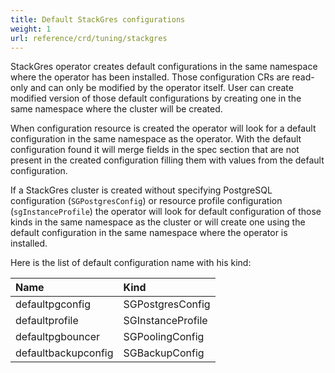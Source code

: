 ```yaml
---
title: Default StackGres configurations
weight: 1
url: reference/crd/tuning/stackgres
---
```


StackGres operator creates default configurations in the same namespace where the operator has
 been installed. Those configuration CRs are read-only and can only be modified by the operator
 itself. User can create modified version of those default configurations by creating one in the
 same namespace where the cluster will be created.
 
When configuration resource is created the operator will look for a default configuration in the
 same namespace as the operator. With the default configuration found it will merge fields in the
 spec section that are not present in the created configuration filling them with values from the
 default configuration.

If a StackGres cluster is created without specifying PostgreSQL configuration
 (`SGPostgresConfig`) or resource profile configuration (`sgInstanceProfile`) the operator
 will look for default configuration of those kinds in the same namespace as the cluster or will
 create one using the default configuration in the same namespace where the operator is installed.

Here is the list of default configuration name with his kind:

| Name                | Kind              |
|:--------------------|:------------------|
| defaultpgconfig     | SGPostgresConfig  |
| defaultprofile      | SGInstanceProfile |
| defaultpgbouncer    | SGPoolingConfig   |
| defaultbackupconfig | SGBackupConfig    |
